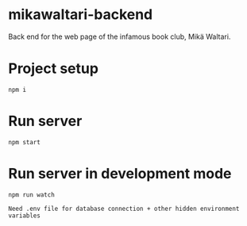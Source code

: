 # mikawaltari-backend

Back end for the web page of the infamous book club, Mikä Waltari.

# Project setup
```
npm i
```

# Run server
```
npm start
```

# Run server in development mode
```
npm run watch
```

```
Need .env file for database connection + other hidden environment variables 
```
